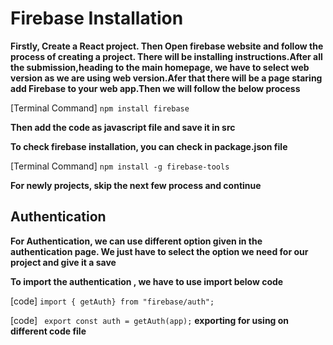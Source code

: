 # Firebase Installation

**Firstly, 
Create a React project. Then Open firebase website and follow the process of creating a project. There will be installing instructions.After all the submission,heading to the main homepage, we have to select web version as we are using web version.Afer that there will be a page staring add Firebase to your web app.Then we will follow the below process** 

[Terminal Command] `npm install firebase`

**Then add the code as javascript file and save it in src**

**To check firebase installation, you can check in package.json file**

[Terminal Command] `npm install -g firebase-tools`

**For newly projects, skip the next few process and continue**

## Authentication

**For Authentication, we can use different option given in the authentication page. We just have to select the option we need for our project and give it a save**

**To import the authentication , we have to use import below code**

[code] `import { getAuth} from "firebase/auth";`

[code] ` export const auth = getAuth(app);` **exporting for using on different code file**



